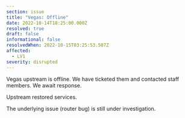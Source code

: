 ```yaml
---
section: issue
title: "Vegas: Offline"
date: 2022-10-14T18:25:00.000Z
resolved: true
draft: false
informational: false
resolvedWhen: 2022-10-15T03:25:53.507Z
affected:
  - LV1
severity: disrupted
---
```

Vegas upstream is offline. We have ticketed them and contacted staff members. We await response.



U﻿pstream restored services.



T﻿he underlying issue (router bug) is still under investigation.